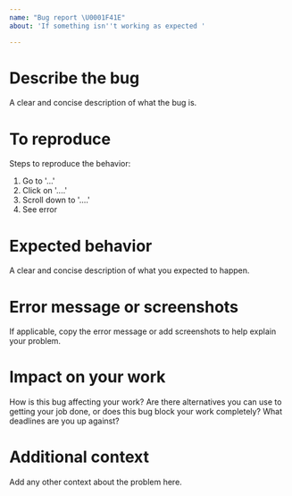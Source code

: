 ```yaml
---
name: "Bug report \U0001F41E"
about: 'If something isn''t working as expected '

---
```


# Describe the bug
A clear and concise description of what the bug is.

# To reproduce
Steps to reproduce the behavior:
1. Go to '...'
2. Click on '....'
3. Scroll down to '....'
4. See error

# Expected behavior
A clear and concise description of what you expected to happen.

# Error message or screenshots
If applicable, copy the error message or add screenshots to help explain your problem.

# Impact on your work
How is this bug affecting your work? Are there alternatives you can use to getting your job done, or does this bug block your work completely? What deadlines are you up against? 

# Additional context
Add any other context about the problem here.
